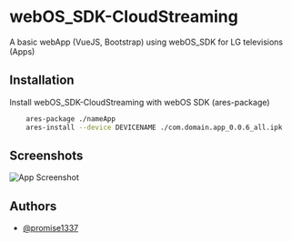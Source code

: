 
# webOS_SDK-CloudStreaming

A basic webApp (VueJS, Bootstrap) using webOS_SDK for LG televisions (Apps)



## Installation

Install webOS_SDK-CloudStreaming with webOS SDK (ares-package)

```bash
    ares-package ./nameApp
    ares-install --device DEVICENAME ./com.domain.app_0.0.6_all.ipk
```
    
## Screenshots

![App Screenshot](https://i.imgur.com/G7A9yqd.png)

## Authors

- [@promise1337](https://www.github.com/promise1337)

